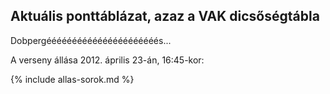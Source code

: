 ## Aktuális ponttáblázat, azaz a VAK dicsőségtábla

Dobpergéééééééééééééééééééééés...

A verseny állása 2012. április 23-án, 16:45-kor:

{% include allas-sorok.md %}
